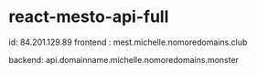 # react-mesto-api-full

id: 84.201.129.89
frontend : mest.michelle.nomoredomains.club

backend: api.domainname.michelle.nomoredomains.monster
